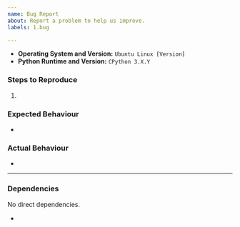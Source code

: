 ```yaml
---
name: Bug Report
about: Report a problem to help us improve.
labels: 1.bug

---
```


<!-- Enter a clear and concise description of what the bug is here. Keep the length to one or two paragraphs, more specific (i.e. technical) detail can be added further on. The title of the issue should provide sufficient detail so as to easily locate the ticket in the future, and should identify the primary action item or concern. Delete this introduction, any unused sections, empty lists, and instructional text (comments) prior to submission. -->

* **Operating System and Version:** `Ubuntu Linux [Version]`
* **Python Runtime and Version:** `CPython 3.X.Y`


### Steps to Reproduce

1. <!-- Identify the specific steps to follow to encounter the problem. -->


### Expected Behaviour

* <!-- Identify the correct behaviour that was expected. -->


### Actual Behaviour

* <!-- Identify the actual behaviour encountered that was not expected. -->

---

### Dependencies

No direct dependencies.

* <!-- List any issue dependencies such as blockers here. -->
